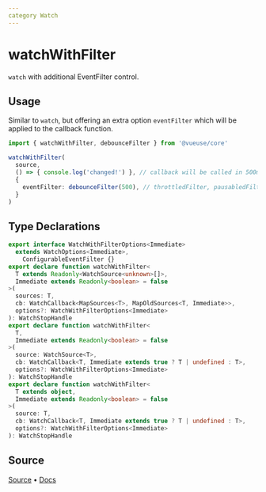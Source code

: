 ```yaml
---
category Watch
---
```


# watchWithFilter

`watch` with additional EventFilter control.

## Usage

Similar to `watch`, but offering an extra option `eventFilter` which will be applied to the callback function.

```ts
import { watchWithFilter, debounceFilter } from '@vueuse/core'

watchWithFilter(
  source,
  () => { console.log('changed!') }, // callback will be called in 500ms debounced manner 
  {
    eventFilter: debounceFilter(500), // throttledFilter, pausabledFilter or custom filters
  }
)
```


<!--FOOTER_STARTS-->
## Type Declarations

```typescript
export interface WatchWithFilterOptions<Immediate>
  extends WatchOptions<Immediate>,
    ConfigurableEventFilter {}
export declare function watchWithFilter<
  T extends Readonly<WatchSource<unknown>[]>,
  Immediate extends Readonly<boolean> = false
>(
  sources: T,
  cb: WatchCallback<MapSources<T>, MapOldSources<T, Immediate>>,
  options?: WatchWithFilterOptions<Immediate>
): WatchStopHandle
export declare function watchWithFilter<
  T,
  Immediate extends Readonly<boolean> = false
>(
  source: WatchSource<T>,
  cb: WatchCallback<T, Immediate extends true ? T | undefined : T>,
  options?: WatchWithFilterOptions<Immediate>
): WatchStopHandle
export declare function watchWithFilter<
  T extends object,
  Immediate extends Readonly<boolean> = false
>(
  source: T,
  cb: WatchCallback<T, Immediate extends true ? T | undefined : T>,
  options?: WatchWithFilterOptions<Immediate>
): WatchStopHandle
```

## Source

[Source](https://github.com/vueuse/vueuse/blob/main/packages/shared/watchWithFilter/index.ts) • [Docs](https://github.com/vueuse/vueuse/blob/main/packages/shared/watchWithFilter/index.md)


<!--FOOTER_ENDS-->

